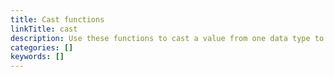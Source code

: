 ```yaml
---
title: Cast functions
linkTitle: cast
description: Use these functions to cast a value from one data type to another.
categories: []
keywords: []
---
```

